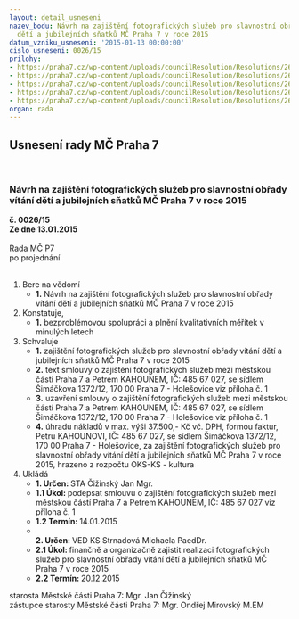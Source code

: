 ```yaml
---
layout: detail_usneseni
nazev_bodu: Návrh na zajištění fotografických služeb pro slavnostní obřady vítání
  dětí a jubilejních sňatků MČ Praha 7 v roce 2015
datum_vzniku_usneseni: '2015-01-13 00:00:00'
cislo_usneseni: 0026/15
prilohy:
- https://praha7.cz/wp-content/uploads/councilResolution/Resolutions/26822/3-15-s1_fotograficke_sluzby_kahoun_2015.doc
- https://praha7.cz/wp-content/uploads/councilResolution/Resolutions/26822/3-15-petr_kahoun_-_fotografick%c3%a9_slu%c5%beby_2015_nabidka.pdf
- https://praha7.cz/wp-content/uploads/councilResolution/Resolutions/26822/3-15-rzp_kahoun_2015.pdf
- https://praha7.cz/wp-content/uploads/councilResolution/Resolutions/26822/3-15-dph_kahoun_2015.pdf
- https://praha7.cz/wp-content/uploads/councilResolution/Resolutions/26822/3-15-kahoun_60_ovv_2013.pdf
organ: rada
---
```

<div id="ucUsn_pList" class="usn">
	<span><h2>Usnesení rady MČ Praha 7 </h2>
<br></span><div class="standBody">
<span><h3>Návrh na zajištění fotografických služeb pro slavnostní obřady vítání dětí a jubilejních sňatků MČ Praha 7 v roce 2015</h3></span><div class="center">
		<strong>č. 0026/15</strong><br>
	</div>
<div class="center">
		<strong>Ze dne 13.01.2015</strong><br><br>
	</div>Rada MČ P7<br> po projednání<br><br><ol>
<li>Bere na vědomí<ul><li>
<strong>1.</strong> Návrh na zajištění fotografických služeb pro slavnostní obřady vítání dětí a jubilejních sňatků MČ Praha 7 v roce 2015</li></ul>
</li>
<li>Konstatuje,<ul><li>
<strong>1.</strong>  bezproblémovou spolupráci a plnění kvalitativních měřítek v minulých letech </li></ul>
</li>
<li>Schvaluje<ul>
<li>
<strong>1.</strong> zajištění fotografických služeb pro slavnostní obřady vítání dětí a jubilejních sňatků MČ Praha 7 v roce 2015</li>
<li>
<strong>2.</strong> text smlouvy o zajištění fotografických služeb mezi městskou částí Praha 7  a Petrem KAHOUNEM, IČ: 485 67 027, se sídlem Šimáčkova 1372/12, 170 00 Praha 7 - Holešovice viz příloha č. 1</li>
<li>
<strong>3.</strong> uzavření smlouvy o zajištění fotografických služeb mezi městskou částí Praha 7  a Petrem KAHOUNEM, IČ: 485 67 027, se sídlem Šimáčkova 1372/12, 170 00 Praha 7 - Holešovice viz příloha č. 1</li>
<li>
<strong>4.</strong> úhradu nákladů v max. výši 37.500,- Kč vč. DPH, formou faktur, Petru KAHOUNOVI, IČ: 485 67 027, se sídlem Šimáčkova 1372/12, 170 00 Praha 7 - Holešovice, za zajištění fotografických služeb pro slavnostní obřady vítání dětí a jubilejních sňatků MČ Praha 7 v roce 2015, hrazeno z rozpočtu OKS-KS - kultura</li>
</ul>
</li>
<li>Ukládá<ul>
<li>
<strong>1. Určen: </strong>STA Čižinský Jan Mgr.</li>
<li>
<strong>1.1 Úkol: </strong>podepsat smlouvu o zajištění fotografických služeb mezi městskou částí Praha 7 a Petrem KAHOUNEM, IČ: 485 67 027 viz příloha č. 1</li>
<li>
<strong>1.2 Termín: </strong>14.01.2015</li>
<li>
<strong><br>2. Určen: </strong>VED KS Strnadová Michaela PaedDr.</li>
<li>
<strong>2.1 Úkol: </strong>finančně a organizačně zajistit realizaci fotografických služeb pro slavnostní obřady vítání dětí a jubilejních sňatků MČ Praha 7 v roce 2015</li>
<li>
<strong>2.2 Termín: </strong>20.12.2015</li>
</ul>
</li>
</ol>starosta Městské části Praha 7: Mgr. Jan Čižinský<br>zástupce starosty Městské části Praha 7: Mgr. Ondřej Mirovský M.EM 
</div>
</div>